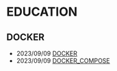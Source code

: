 # EDUCATION
## DOCKER
- 2023/09/09 [DOCKER](https://github.com/FBicsharp/EDUCATION/blob/main/Docker/DOCKER.md)
- 2023/09/09 [DOCKER_COMPOSE](https://github.com/FBicsharp/EDUCATION/blob/main/Docker_Compose/Docker_Compose.md)
